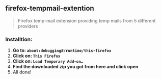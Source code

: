 ## firefox-tempmail-extention
> Firefox temp-mail extension providing temp mails from 5 different providers

### Installtion:

1. **Go to: `about:debugging#/runtime/this-firefox`**
2. **Click on: `This Firefox`**
3. **Click on: `Load Temporary Add-on…`**
4. **Find the downloaded zip you got from here and click open**
5. All done!

